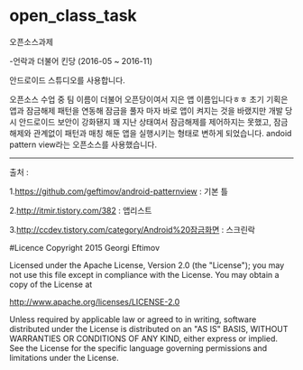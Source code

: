 # open_class_task
오픈소스과제

-언락과 더불어 킨당 (2016-05 ~ 2016-11)

안드로이드 스튜디오를 사용합니다.

오픈소스 수업 중 팀 이름이 더불어 오픈당이여서 지은 앱 이름입니다ㅎㅎ
초기 기획은 앱과 잠금해제 패턴을 연동해 잠금을 풀자 마자 바로 앱이 켜지는 것을 바랬지만 개발 당시 안드로이드 보안이 강화됀지 꽤 지난 상태여서 잠금해제를 제어하지는 못했고, 잠금해제와 관계없이 패턴과 매칭 해둔 앱을 실행시키는 형태로 변하게 되었습니다.
andoid pattern view라는 오픈소스를 사용했습니다.

---

출처 :

1.https://github.com/geftimov/android-patternview : 기본 틀

2.http://itmir.tistory.com/382 : 앱리스트

3.http://ccdev.tistory.com/category/Android%20잠금화면 : 스크린락



#Licence
Copyright 2015 Georgi Eftimov

Licensed under the Apache License, Version 2.0 (the "License");
you may not use this file except in compliance with the License.
You may obtain a copy of the License at

   http://www.apache.org/licenses/LICENSE-2.0

Unless required by applicable law or agreed to in writing, software
distributed under the License is distributed on an "AS IS" BASIS,
WITHOUT WARRANTIES OR CONDITIONS OF ANY KIND, either express or implied.
See the License for the specific language governing permissions and
limitations under the License.
